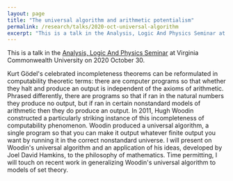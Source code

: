 ```yaml
---
layout: page
title: "The universal algorithm and arithmetic potentialism"
permalink: /research/talks/2020-oct-universal-algorithm
excerpt: "This is a talk in the Analysis, Logic And Physics Seminar at Virginia Commonwealth University on 2020 October 30..."
---
```


This is a talk in the [Analysis, Logic And Physics Seminar](https://sites.google.com/a/vcu.edu/alps/) at Virginia Commonwealth University on 2020 October 30.

Kurt Gödel's celebrated incompleteness theorems can be reformulated in computability theoretic terms: there are computer programs so that whether they halt and produce an output is independent of the axioms of arithmetic. Phrased differently, there are programs so that if ran in the natural numbers they produce no output, but if ran in certain nonstandard models of arithmetic then they do produce an output. In 2011, Hugh Woodin constructed a particularly striking instance of this incompleteness of computability phenomenon. Woodin produced a universal algorithm, a single program so that you can make it output whatever finite output you want by running it in the correct nonstandard universe. I will present on Woodin's universal algorithm and an application of his ideas, developed by Joel David Hamkins, to the philosophy of mathematics. Time permitting, I will touch on recent work in generalizing Woodin's universal algorithm to models of set theory.
